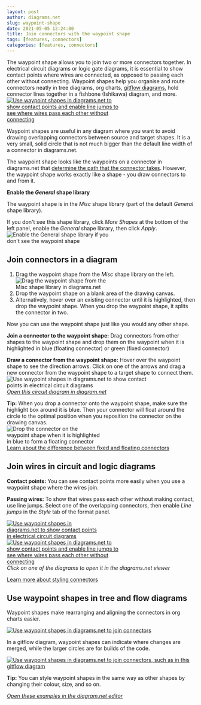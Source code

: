 ```yaml
---
layout: post
author: diagrams.net
slug: waypoint-shape
date: 2021-05-05 12:24:00
title: Join connectors with the waypoint shape
tags: [features, connectors]
categories: [features, connectors]
---
```


The waypoint shape allows you to join two or more connectors together. In electrical circuit diagrams or logic gate diagrams, it is essential to show contact points where wires are connected, as opposed to passing each other without connecting. Waypoint shapes help you organise and route connectors neatly in tree diagrams, org charts, [gitflow diagrams](/blog/gitflow-diagram.html), hold connector lines together in a fishbone (Ishikawa) diagram, and more.
<br />[<img src="/assets/img/blog/waypoint-shape-logic.png" style="width=100%;max-width:300px;height:auto;" alt="Use waypoint shapes in diagrams.net to show contact points and enable line jumps to see where wires pass each other without connecting">](https://viewer.diagrams.net/?lightbox=1&highlight=0000ff&page=1&edit=_blank&layers=1&nav=1&title=#Uhttps%3A%2F%2Fraw.githubusercontent.com%2Fjgraph%2Fdrawio-diagrams%2Fdev%2Fexamples%2Fcircuit-logic-examples.drawio)

Waypoint shapes are useful in any diagram where you want to avoid drawing overlapping connectors between source and target shapes. It is a very small, solid circle that is not much bigger than the default line width of a connector in diagrams.net. 

The waypoint shape looks like the waypoints on a connector in diagrams.net that [determine the path that the connector takes](/blog/waypoints-connectors.html). However, the waypoint shape works exactly like a shape - you draw connectors to and from it.

**Enable the _General_ shape library** 

The waypoint shape is in the _Misc_ shape library (part of the default _General_ shape library). 

If you don't see this shape library, click _More Shapes_ at the bottom of the left panel, enable the _General_ shape library, then click _Apply_.
<br /><img src="/assets/img/blog/shape-library-general.png" style="width=100%;max-width:300px;height:auto;" alt="Enable the General shape library if you don't see the waypoint shape">

## Join connectors in a diagram

1. Drag the waypoint shape from the _Misc_ shape library on the left. 
<br /><img src="/assets/img/blog/waypoint-shape-misc-shape-library.png" style="width=100%;max-width:250px;height:auto;" alt="Drag the waypoint shape from the Misc shape library in diagrams.net">
2. Drop the waypoint shape on a blank area of the drawing canvas. 
3. Alternatively, hover over an existing connector until it is highlighted, then drop the waypoint shape. When you drop the waypoint shape, it splits the connector in two. 

Now you can use the waypoint shape just like you would any other shape. 

**Join a connector to the waypoint shape:** Drag connectors from other shapes to the waypoint shape and drop them on the waypoint when it is highlighted in blue (floating connector) or green (fixed connector) 

**Draw a connector from the waypoint shape:** Hover over the waypoint shape to see the direction arrows. Click on one of the arrows and drag a new connector from the waypoint shape to a target shape to connect them. 
<br /><img src="/assets/img/blog/waypoint-shape-circuit.gif" style="width=100%;max-width:400px;height:auto;" alt="Use waypoint shapes in diagrams.net to show contact points in electrical circuit diagrams">
<br />[_Open this circuit diagram in diagram.net_](https://app.diagrams.net/?splash=0&ui=kennedy&ibs=bpmn2&title=#Uhttps%3A%2F%2Fraw.githubusercontent.com%2Fjgraph%2Fdrawio-diagrams%2Fmaster%2Fblog%2Fwaypoint-shape.drawio)

**Tip:** When you drop a connector onto the waypoint shape, make sure the highlight box around it is blue. Then your connector will float around the circle to the optimal position when you reposition the connector on the drawing canvas. 
<br /><img src="/assets/img/blog/waypoint-shape-floating-connector.png" style="width=100%;max-width:250px;height:auto;" alt="Drop the connector on the waypoint shape when it is highlighted in blue to form a floating connector">
<br />[Learn about the difference between fixed and floating connectors](/doc/faq/connectors.html)


## Join wires in circuit and logic diagrams

**Contact points:** You can see contact points more easily when you use a waypoint shape where the wires join. 

**Passing wires:** To show that wires pass each other without making contact, use line jumps. Select one of the overlapping connectors, then enable _Line jumps_ in the _Style_ tab of the format panel. 

[<img src="/assets/img/blog/waypoint-shape-circuit.png" style="width=100%;max-width:250px;height:auto;" alt="Use waypoint shapes in diagrams.net to show contact points in electrical circuit diagrams">](https://viewer.diagrams.net/?lightbox=1&highlight=0000ff&edit=_blank&layers=1&nav=1&title=#Uhttps%3A%2F%2Fraw.githubusercontent.com%2Fjgraph%2Fdrawio-diagrams%2Fdev%2Fexamples%2Fcircuit-logic-examples.drawio) [<img src="/assets/img/blog/waypoint-shape-logic.png" style="width=100%;max-width:300px;height:auto;" alt="Use waypoint shapes in diagrams.net to show contact points and enable line jumps to see where wires pass each other without connecting">](https://viewer.diagrams.net/?lightbox=1&highlight=0000ff&page=1&edit=_blank&layers=1&nav=1&title=#Uhttps%3A%2F%2Fraw.githubusercontent.com%2Fjgraph%2Fdrawio-diagrams%2Fdev%2Fexamples%2Fcircuit-logic-examples.drawio)
<br />_Click on one of the diagrams to open it in the diagrams.net viewer_

[Learn more about styling connectors](/blog/connectors.html)

## Use waypoint shapes in tree and flow diagrams

Waypoint shapes make rearranging and aligning the connectors in org charts easier.

[<img src="/assets/img/blog/waypoint-shape-tree.png" style="width=100%;max-width:600px;height:auto;" alt="Use waypoint shapes in diagrams.net to join connectors">](https://viewer.diagrams.net/?lightbox=1&highlight=0000ff&edit=_blank&page=3&layers=1&nav=1&title=#Uhttps%3A%2F%2Fraw.githubusercontent.com%2Fjgraph%2Fdrawio-diagrams%2Fdev%2Fblog%2Fwaypoint-shape.drawio)

In a gitflow diagram, waypoint shapes can indicate where changes are merged, while the larger circles are for builds of the code. 

[<img src="/assets/img/blog/waypoint-shape-gitflow.png" style="width=100%;max-width:600px;height:auto;" alt="Use waypoint shapes in diagrams.net to join connectors, such as in this gitflow diagram">](https://viewer.diagrams.net/?lightbox=1&highlight=0000ff&edit=_blank&page=2&layers=1&nav=1&title=#Uhttps%3A%2F%2Fraw.githubusercontent.com%2Fjgraph%2Fdrawio-diagrams%2Fdev%2Fblog%2Fwaypoint-shape.drawio)

**Tip:** You can style waypoint shapes in the same way as other shapes by changing their colour, size, and so on.

[_Open these examples in the diagram.net editor_](https://app.diagrams.net/?splash=0&ui=kennedy&page=2&title=#Uhttps%3A%2F%2Fraw.githubusercontent.com%2Fjgraph%2Fdrawio-diagrams%2Fmaster%2Fblog%2Fwaypoint-shape.drawio)